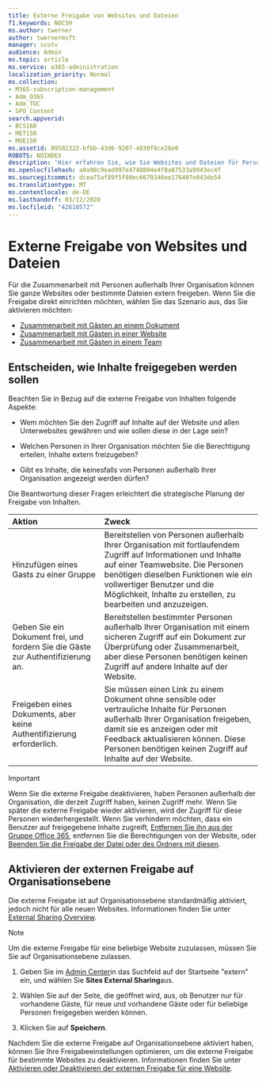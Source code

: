 ```yaml
---
title: Externe Freigabe von Websites und Dateien
f1.keywords: NOCSH
ms.author: twerner
author: twernermsft
manager: scotv
audience: Admin
ms.topic: article
ms.service: o365-administration
localization_priority: Normal
ms.collection:
- M365-subscription-management
- Adm_O365
- Adm_TOC
- SPO_Content
search.appverid:
- BCS160
- MET150
- MOE150
ms.assetid: 89502322-bfbb-43d6-9207-4030f8ce26e0
ROBOTS: NOINDEX
description: 'Hier erfahren Sie, wie Sie Websites und Dateien für Personen außerhalb der Organisation freigeben. '
ms.openlocfilehash: a0a98c9ead997e4748804e4f8a87533a9943ec4f
ms.sourcegitcommit: dcea75af89f5f80ec6670346ee176407e043de54
ms.translationtype: MT
ms.contentlocale: de-DE
ms.lasthandoff: 03/12/2020
ms.locfileid: "42610572"
---
```

# <a name="share-sites-and-files-externally"></a>Externe Freigabe von Websites und Dateien

Für die Zusammenarbeit mit Personen außerhalb Ihrer Organisation können Sie ganze Websites oder bestimmte Dateien extern freigeben. Wenn Sie die Freigabe direkt einrichten möchten, wählen Sie das Szenario aus, das Sie aktivieren möchten:

- [Zusammenarbeit mit Gästen an einem Dokument](../../solutions/collaborate-on-documents.md)
- [Zusammenarbeit mit Gästen in einer Website](../../solutions/collaborate-in-site.md)
- [Zusammenarbeit mit Gästen in einem Team](../../solutions/collaborate-as-team.md)
  
## <a name="deciding-how-to-share-your-content"></a>Entscheiden, wie Inhalte freigegeben werden sollen

Beachten Sie in Bezug auf die externe Freigabe von Inhalten folgende Aspekte:
  
- Wem möchten Sie den Zugriff auf Inhalte auf der Website und allen Unterwebsites gewähren und wie sollen diese in der Lage sein?
    
- Welchen Personen in Ihrer Organisation möchten Sie die Berechtigung erteilen, Inhalte extern freizugeben? 
    
- Gibt es Inhalte, die keinesfalls von Personen außerhalb Ihrer Organisation angezeigt werden dürfen?
    
Die Beantwortung dieser Fragen erleichtert die strategische Planung der Freigabe von Inhalten.
  
|**Aktion**|**Zweck**|
|:-----|:-----|
|Hinzufügen eines Gasts zu einer Gruppe  <br/> |Bereitstellen von Personen außerhalb Ihrer Organisation mit fortlaufendem Zugriff auf Informationen und Inhalte auf einer Teamwebsite. Die Personen benötigen dieselben Funktionen wie ein vollwertiger Benutzer und die Möglichkeit, Inhalte zu erstellen, zu bearbeiten und anzuzeigen.  <br/> |
|Geben Sie ein Dokument frei, und fordern Sie die Gäste zur Authentifizierung an.  <br/> |Bereitstellen bestimmter Personen außerhalb Ihrer Organisation mit einem sicheren Zugriff auf ein Dokument zur Überprüfung oder Zusammenarbeit, aber diese Personen benötigen keinen Zugriff auf andere Inhalte auf der Website.  <br/> |
|Freigeben eines Dokuments, aber keine Authentifizierung erforderlich.  <br/> |Sie müssen einen Link zu einem Dokument ohne sensible oder vertrauliche Inhalte für Personen außerhalb Ihrer Organisation freigeben, damit sie es anzeigen oder mit Feedback aktualisieren können. Diese Personen benötigen keinen Zugriff auf Inhalte auf der Website.  <br/> |
   
> [!IMPORTANT]
> Wenn Sie die externe Freigabe deaktivieren, haben Personen außerhalb der Organisation, die derzeit Zugriff haben, keinen Zugriff mehr. Wenn Sie später die externe Freigabe wieder aktivieren, wird der Zugriff für diese Personen wiederhergestellt. Wenn Sie verhindern möchten, dass ein Benutzer auf freigegebene Inhalte zugreift, [Entfernen Sie ihn aus der Gruppe Office 365](/office365/admin/create-groups/add-or-remove-members-from-groups), entfernen Sie die Berechtigungen von der Website, oder [Beenden Sie die Freigabe der Datei oder des Ordners mit diesen](https://support.office.com/article/0a36470f-d7fe-40a0-bd74-0ac6c1e13323). 
  
## <a name="enable-external-sharing-at-the-organization-level"></a>Aktivieren der externen Freigabe auf Organisationsebene

Die externe Freigabe ist auf Organisationsebene standardmäßig aktiviert, jedoch nicht für alle neuen Websites. Informationen finden Sie unter [External Sharing Overview](/sharepoint/external-sharing-overview). 

> [!NOTE]
>  Um die externe Freigabe für eine beliebige Website zuzulassen, müssen Sie Sie auf Organisationsebene zulassen. 
  
1. Geben Sie im [Admin Center](https://go.microsoft.com/fwlink/p/?linkid=2024339)in das Suchfeld auf der Startseite "extern" ein, und wählen Sie **Sites External Sharing**aus.
  
2. Wählen Sie auf der Seite, die geöffnet wird, aus, ob Benutzer nur für vorhandene Gäste, für neue und vorhandene Gäste oder für beliebige Personen freigegeben werden können. 
    
3. Klicken Sie auf **Speichern**.
    
Nachdem Sie die externe Freigabe auf Organisationsebene aktiviert haben, können Sie Ihre Freigabeeinstellungen optimieren, um die externe Freigabe für bestimmte Websites zu deaktivieren. Informationen finden Sie unter [Aktivieren oder Deaktivieren der externen Freigabe für eine Website](/sharepoint/change-external-sharing-site).
  

  

    

